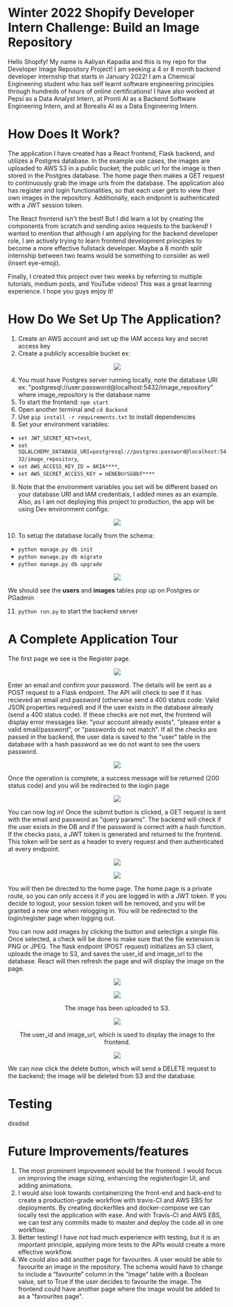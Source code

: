 # Winter 2022 Shopify Developer Intern Challenge: Build an Image Repository

Hello Shopify! My name is Aaliyan Kapadia and this is my repo for the Developer Image Repository Project! I am seeking a 4 or 8 month backend developer internship that starts in January 2022! I am a Chemical Engineering student who has self learnt software engineering principles through hundreds of hours of online certifications! I have also worked at Pepsi as a Data Analyst Intern, at Pronti AI as a Backend Software Engineering Intern, and at Borealis AI as a Data Engineering Intern.

# How Does It Work?
The application I have created has a React frontend, Flask backend, and utilizes a Postgres database. In the example use cases, the images are uploaded to AWS S3 in a public bucket; the public url for the image is then stored in the Postgres database. The home page then makes a GET request to continuously grab the image urls from the database. The application also has register and login functionalities, so that each user gets to view their own images in the repository. Additionally, each endpoint is authenticated with a JWT session token.

The React frontend isn't the best! But I did learn a lot by creating the components from scratch and sending axios requests to the backend! I wanted to mention that although I am applying for the backend developer role, I am actively trying to learn frontend development principles to become a more effective fullstack developer. Maybe a 8 month split internship between two teams would be something to consider as well (insert eye-emoji).

Finally, I created this project over two weeks by referring to multiple tutorials, medium posts, and YouTube videos! This was a great learning experience. I hope you guys enjoy it!

# How Do We Set Up The Application?
1. Create an AWS account and set up the IAM access key and secret access key
2. Create a publicly accessible bucket ex: 

<p align="center">
  <img src="https://user-images.githubusercontent.com/48164949/117222841-6beb7180-adda-11eb-8231-ac7eefe9e012.png">
</p>

4. You must have Postgres server running locally, note the database URI ex: "postgresql://user:password@localhost:5432/image_repository" where image_repository is the database name
5. To start the frontend: `npm start`
6. Open another terminal and `cd Backend`
7. Use `pip install -r requirements.txt` to install dependencies
8. Set your environment variables: 
  - `set JWT_SECRET_KEY=test`, 
  - `set SQLALCHEMY_DATABASE_URI=postgresql://postgres:password@localhost:5432/image_repository`, 
  - `set AWS_ACCESS_KEY_ID = AKIA****`, 
  - `set AWS_SECRET_ACCESS_KEY = mENEBUrSG8bf****`
9. Note that the environment variables you set will be different based on your database URI and IAM credentials, I added mines as an example. Also, as I am not deploying this project to production, the app will be using Dev environment configs:

<p align="center">
  <img src="https://user-images.githubusercontent.com/48164949/117223042-d13f6280-adda-11eb-834e-ed8404c7eb54.png">
</p>

10. To setup the database locally from the schema:
  - `python manage.py db init`
  - `python manage.py db migrate`
  - `python manage.py db upgrade`

<p align="center">
  <img src="https://user-images.githubusercontent.com/48164949/117223226-38f5ad80-addb-11eb-9685-2b9a67cf6c74.png">
</p>
 
 We should see the **users** and **images** tables pop up on Postgres or PGadmin

11. `python run.py` to start the backend server

# A Complete Application Tour
The first page we see is the Register page. 

<p align="center">
  <img src="https://user-images.githubusercontent.com/48164949/117223383-7fe3a300-addb-11eb-94bf-58415a34b3e5.png">
</p>

Enter an email and confirm your password. The details will be sent as a POST request to a Flask endpoint. The API will check to see if it has recieved an email and password (otherwise send a 400 status code: Valid JSON properties required) and if the user exists in the database already (send a 400 status code). If these checks are not met, the frontend will display error messages like: "your account already exists", "please enter a valid email/password", or "passwords do not match". If all the checks are passed in the backend, the user data is saved to the "user" table in the database with a hash password as we do not want to see the users password. 

<p align="center">
  <img src="https://user-images.githubusercontent.com/48164949/117223427-a1448f00-addb-11eb-8658-a65c3f82854b.png">
</p>

Once the operation is complete, a success message will be returned (200 status code) and you will be redirected to the login page

<p align="center">
  <img src="https://user-images.githubusercontent.com/48164949/117223454-b4eff580-addb-11eb-924e-c8f81ff8b209.png">
</p>

You can now log in! Once the submit button is clicked, a GET request is sent with the email and password as "query params". The backend will check if the user exists in the DB and if the password is correct with a hash function. If the checks pass, a JWT token is generated and returned to the frontend. This token will be sent as a header to every request and then authenticated at every endpoint.

<p align="center">
  <img src="https://user-images.githubusercontent.com/48164949/117223693-36478800-addc-11eb-954f-5a57dda4a320.png">
</p>

<p align="center">
  <img src="https://user-images.githubusercontent.com/48164949/117223780-6c850780-addc-11eb-944f-292b3c728009.png">
</p>

You will then be directed to the home page. The home page is a private route, so you can only access it if you are logged in with a JWT token. If you decide to logout, your session token will be removed, and you will be granted a new one when relogging in. You will be redirected to the login/register page when logging out.

You can now add images by clicking the button and selectign a single file. Once selected, a check will be done to make sure that the file extension is PNG or JPEG. The flask endpoint (POST request) initializes an S3 client, uploads the image to S3, and saves the user_id and image_url to the database. React will then refresh the page and will display the image on the page.

<p align="center">
  <img src="https://user-images.githubusercontent.com/48164949/117224051-0cdb2c00-addd-11eb-86e7-f4aebf073a6f.png">
</p>

<p align="center">
  <img src="https://user-images.githubusercontent.com/48164949/117224084-1bc1de80-addd-11eb-8a0a-68f9ccf96df0.png">
</p>
<p align="center">The image has been uploaded to S3.</p>


<p align="center">
  <img src="https://user-images.githubusercontent.com/48164949/117224105-29776400-addd-11eb-822c-280ca53af6c3.png">
</p>
<p align="center"> The user_id and image_url, which is used to display the image to the frontend. </p>


<p align="center">
  <img src="https://user-images.githubusercontent.com/48164949/117224207-53c92180-addd-11eb-9aa7-223c17d84eb9.png">
</p>


We can now click the delete button, which will send a DELETE request to the backend; the image will be deleted from S3 and the database.

# Testing
dssdsd

# Future Improvements/features
1. The most prominent improvement would be the frontend. I would focus on improving the image sizing, enhancing the register/login UI, and adding animations.
2. I would also look towards containerizing the front-end and back-end to create a production-grade workflow with travis-CI and AWS EBS for deployments. By creating dockerfiles and docker-compose we can locally test the application with ease. And with Travis-CI and AWS EBS, we can test any commits made to master and deploy the code all in one workflow.
3. Better testing! I have not had much experience with testing, but it is an important principle, applying more tests to the APIs would create a more effective workflow.
4. We could also add another page for favourites. A user would be able to favourite an image in the repository. The schema would have to change to include a “favourite” column in the “image” table with a Boolean value, set to True if the user decides to favourite the image. The frontend could have another page where the image would be added to as a "favourites page".
